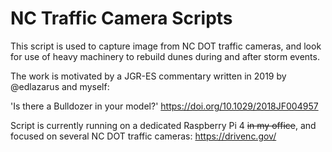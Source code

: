 # NC Traffic Camera Scripts

This script is used to capture image from NC DOT traffic cameras, and look for use of heavy machinery to rebuild dunes during and after storm events. 

The work is motivated by a JGR-ES commentary written in 2019 by @edlazarus and myself: 

'Is there a Bulldozer in your model?'  https://doi.org/10.1029/2018JF004957

Script is currently running on a dedicated Raspberry Pi 4 ~~in my office~~, and focused on several NC DOT traffic cameras:
https://drivenc.gov/
